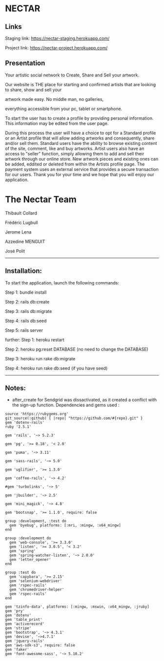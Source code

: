 # NECTAR


## Links


Staging link: https://nectar-staging.herokuapp.com/


Project link: https://nectar-project.herokuapp.com/

## Presentation


Your artistic social network to Create, Share and Sell your artwork.


Our website is THE place for starting and confirmed artists that are looking to share, show and sell your 

artwork made easy. No middle man, no galleries, 

everything accessible from your pc, tablet or smartphone.    

To start the user has to create a profile by providing personal information. This information may be edited from the user page. 

During this process the user will have a choice to opt for a Standard profile or an Artist profile that will allow adding artworks and consequently, share and/or sell them. 
Standard users have the ability to browse existing content of the site, comment, like and buy artworks. Artist users also have an access to "seller" function, 
simply allowing them to add and sell their artwork through our online store. 
New artwork pieces and existing ones can be added, eddited or deleted from within the Artists profile page. 
The payment system uses an external service that provides a secure transaction for our users.
Thank you for your time and we hope that you will enjoy our application.


# The Nectar Team

Thibault Collard

Frédéric Lugbull

Jerome Lena

Azzedine MENGUIT

José Polit



----------
## Installation:

To start the application, launch the following commands:


Step 1: bundle install

Step 2: rails db:create

Step 3: rails db:migrate

Step 4: rails db:seed

Step 5: rails server



further:
Step 1: heroku restart

Step 2: heroku pg:reset DATABASE (no need to change the DATABASE)

Step 3: heroku run rake db:migrate

Step 4: heroku run rake db:seed (if you have seed)


----------
## Notes:


 - after_create for Sendgrid was dissactivated, as it created a conflict with the sign-up function.
Dependencies and gems used :

```
source 'https://rubygems.org'
git_source(:github) { |repo| "https://github.com/#{repo}.git" }
gem 'dotenv-rails'
ruby '2.5.1'

gem 'rails', '~> 5.2.3'

gem 'pg', '>= 0.18', '< 2.0'

gem 'puma', '~> 3.11'

gem 'sass-rails', '~> 5.0'

gem 'uglifier', '>= 1.3.0'

gem 'coffee-rails', '~> 4.2'

#gem 'turbolinks', '~> 5'

gem 'jbuilder', '~> 2.5'

gem 'mini_magick', '~> 4.8'

gem 'bootsnap', '>= 1.1.0', require: false

group :development, :test do
  gem 'byebug', platforms: [:mri, :mingw, :x64_mingw]
end

group :development do
  gem 'web-console', '>= 3.3.0'
  gem 'listen', '>= 3.0.5', '< 3.2'
  gem 'spring'
  gem 'spring-watcher-listen', '~> 2.0.0'
  gem 'letter_opener'
end

group :test do
  gem 'capybara', '>= 2.15'
  gem 'selenium-webdriver'
  gem 'rspec-rails'
  gem 'chromedriver-helper'
  gem 'rspec-rails'
end

gem 'tzinfo-data', platforms: [:mingw, :mswin, :x64_mingw, :jruby]
gem 'pry' 
gem 'dotenv'
gem 'table_print'
gem 'activerecord' 
gem 'stripe'
gem 'bootstrap', '~> 4.3.1'
gem 'devise', '~>4.7.1'
gem 'jquery-rails'
gem 'aws-sdk-s3', require: false
gem 'faker'
gem 'font-awesome-sass', '~> 5.10.2'
```